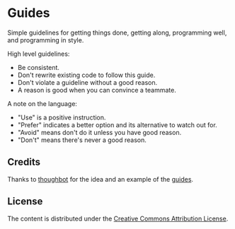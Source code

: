 Guides
=============================

Simple guidelines for getting things done, getting along, programming well, and programming in style.

High level guidelines:

* Be consistent.
* Don't rewrite existing code to follow this guide.
* Don't violate a guideline without a good reason.
* A reason is good when you can convince a teammate.

A note on the language:

* "Use" is a positive instruction.
* "Prefer" indicates a better option and its alternative to watch out for.
* "Avoid" means don't do it unless you have good reason.
* "Don't" means there's never a good reason.

Credits
-------

Thanks to [thoughbot][thoughtbot-homepage] for the idea and an example of the [guides][thoughtbot-guides].

License
-------

The content is distributed under the [Creative Commons Attribution License][license-creative-commons].

[license-creative-commons]: http://creativecommons.org/licenses/by/3.0/
[thoughtbot-homepage]: https://thoughtbot.com/
[thoughtbot-guides]: https://github.com/thoughtbot/guides/

